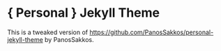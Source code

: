 # { Personal } Jekyll Theme

This is a tweaked version of https://github.com/PanosSakkos/personal-jekyll-theme by PanosSakkos.

